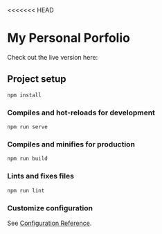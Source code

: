 <<<<<<< HEAD

# My Personal Porfolio

Check out the live version here:

## Project setup

```
npm install
```

### Compiles and hot-reloads for development

```
npm run serve
```

### Compiles and minifies for production

```
npm run build
```

### Lints and fixes files

```
npm run lint
```

### Customize configuration

See
[Configuration Reference](https://cli.vuejs.org/config/).
